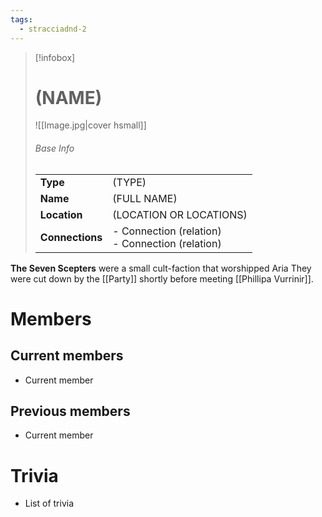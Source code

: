 ```yaml
---
tags:
  - stracciadnd-2
---
```

> [!infobox]  
> # (NAME)
> ![[Image.jpg|cover hsmall]]  
> ###### Base Info
> | | |  
> |---|---|  
> | **Type** | (TYPE) | 
> | **Name** | (FULL NAME) |
> | **Location** | (LOCATION OR LOCATIONS) |
> | **Connections** | - Connection (relation)<br>- Connection (relation) |

**The Seven Scepters** were a small cult-faction that worshipped Aria They were cut down by the [[Party]] shortly before meeting [[Phillipa Vurrinir]].
# Members
## Current members
- Current member
## Previous members
- Current member
# Trivia
- List of trivia